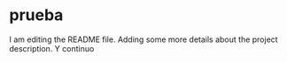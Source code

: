 # prueba

I am editing the README file. Adding some more details about the project description.
Y continuo
